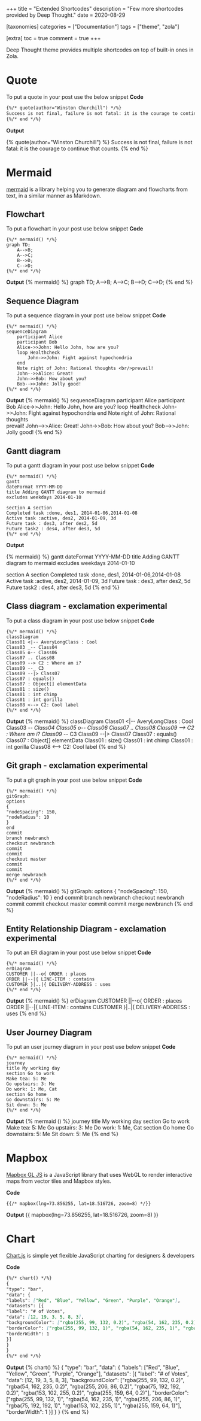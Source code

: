 +++
title = "Extended Shortcodes"
description = "Few more shortcodes provided by Deep Thought."
date = 2020-08-29

[taxonomies]
categories = ["Documentation"]
tags = ["theme", "zola"]

[extra]
toc = true
comment = true
+++

Deep Thought theme provides multiple shortcodes on top of built-in ones in Zola.

<!-- more -->

# Quote

To put a quote in your post use the below snippet
**Code**

```markdown
{%/* quote(author="Winston Churchill") */%}
Success is not final, failure is not fatal: it is the courage to continue that counts.
{%/* end */%}
```

**Output**

{% quote(author="Winston Churchill") %}
Success is not final, failure is not fatal: it is the courage to continue that counts.
{% end %}

# Mermaid

[mermaid](https://mermaidjs.github.io/) is a library helping you to generate diagram and flowcharts from text, in a similar manner as Markdown.

## Flowchart

To put a flowchart in your post use below snippet
**Code**

```
{%/* mermaid() */%}
graph TD;
    A-->B;
    A-->C;
    B-->D;
    C-->D;
{%/* end */%}
```

**Output**
{% mermaid() %}
graph TD;
A-->B;
A-->C;
B-->D;
C-->D;
{% end %}

## Sequence Diagram

To put a sequence diagram in your post use below snippet
**Code**

```
{%/* mermaid() */%}
sequenceDiagram
    participant Alice
    participant Bob
    Alice->>John: Hello John, how are you?
    loop Healthcheck
        John->>John: Fight against hypochondria
    end
    Note right of John: Rational thoughts <br/>prevail!
    John-->>Alice: Great!
    John->>Bob: How about you?
    Bob-->>John: Jolly good!
{%/* end */%}
```

**Output**
{% mermaid() %}
sequenceDiagram
participant Alice
participant Bob
Alice->>John: Hello John, how are you?
loop Healthcheck
John->>John: Fight against hypochondria
end
Note right of John: Rational thoughts <br/>prevail!
John-->>Alice: Great!
John->>Bob: How about you?
Bob-->>John: Jolly good!
{% end %}

## Gantt diagram

To put a gantt diagram in your post use below snippet
**Code**

```
{%/* mermaid() */%}
gantt
dateFormat YYYY-MM-DD
title Adding GANTT diagram to mermaid
excludes weekdays 2014-01-10

section A section
Completed task :done, des1, 2014-01-06,2014-01-08
Active task :active, des2, 2014-01-09, 3d
Future task : des3, after des2, 5d
Future task2 : des4, after des3, 5d
{%/* end */%}
```

**Output**

{% mermaid() %}
gantt
dateFormat YYYY-MM-DD
title Adding GANTT diagram to mermaid
excludes weekdays 2014-01-10

section A section
Completed task :done, des1, 2014-01-06,2014-01-08
Active task :active, des2, 2014-01-09, 3d
Future task : des3, after des2, 5d
Future task2 : des4, after des3, 5d
{% end %}

## Class diagram - exclamation experimental
To put a class diagram in your post use below snippet
**Code**

```
{%/* mermaid() */%}
classDiagram
Class01 <|-- AveryLongClass : Cool
Class03 _-- Class04
Class05 o-- Class06
Class07 .. Class08
Class09 --> C2 : Where am i?
Class09 --_ C3
Class09 --|> Class07
Class07 : equals()
Class07 : Object[] elementData
Class01 : size()
Class01 : int chimp
Class01 : int gorilla
Class08 <--> C2: Cool label
{%/* end */%}
```

**Output**
{% mermaid() %}
classDiagram
Class01 <|-- AveryLongClass : Cool
Class03 _-- Class04
Class05 o-- Class06
Class07 .. Class08
Class09 --> C2 : Where am i?
Class09 --_ C3
Class09 --|> Class07
Class07 : equals()
Class07 : Object[] elementData
Class01 : size()
Class01 : int chimp
Class01 : int gorilla
Class08 <--> C2: Cool label
{% end %}

## Git graph - exclamation experimental
To put a git graph in your post use below snippet
**Code**

```
{%/* mermaid() */%}
gitGraph:
options
{
"nodeSpacing": 150,
"nodeRadius": 10
}
end
commit
branch newbranch
checkout newbranch
commit
commit
checkout master
commit
commit
merge newbranch
{%/* end */%}
```

**Output**
{% mermaid() %}
gitGraph:
options
{
"nodeSpacing": 150,
"nodeRadius": 10
}
end
commit
branch newbranch
checkout newbranch
commit
commit
checkout master
commit
commit
merge newbranch
{% end %}

## Entity Relationship Diagram - exclamation experimental
To put an ER diagram in your post use below snippet
**Code**

```
{%/* mermaid() */%}
erDiagram
CUSTOMER ||--o{ ORDER : places
ORDER ||--|{ LINE-ITEM : contains
CUSTOMER }|..|{ DELIVERY-ADDRESS : uses
{%/* end */%}
```

**Output**
{% mermaid() %}
erDiagram
CUSTOMER ||--o{ ORDER : places
ORDER ||--|{ LINE-ITEM : contains
CUSTOMER }|..|{ DELIVERY-ADDRESS : uses
{% end %}

## User Journey Diagram
To put an user journey diagram in your post use below snippet
**Code**

```
{%/* mermaid() */%}
journey
title My working day
section Go to work
Make tea: 5: Me
Go upstairs: 3: Me
Do work: 1: Me, Cat
section Go home
Go downstairs: 5: Me
Sit down: 5: Me
{%/* end */%}
```

**Output**
{% mermaid () %}
journey
title My working day
section Go to work
Make tea: 5: Me
Go upstairs: 3: Me
Do work: 1: Me, Cat
section Go home
Go downstairs: 5: Me
Sit down: 5: Me
{% end %}

# Mapbox

[Mapbox GL JS](https://docs.mapbox.com/mapbox-gl-js) is a JavaScript library that uses WebGL to render interactive maps from vector tiles and Mapbox styles.

**Code**
```
{{/* mapbox(lng=73.856255, lat=18.516726, zoom=8) */}}
```
**Output**
{{ mapbox(lng=73.856255, lat=18.516726, zoom=8) }}

# Chart

[Chart.js](https://www.chartjs.org/) is simple yet flexible JavaScript charting for designers & developers

**Code**
```markdown
{%/* chart() */%}
{
"type": "bar",
"data": {
"labels": ["Red", "Blue", "Yellow", "Green", "Purple", "Orange"],
"datasets": [{
"label": "# of Votes",
"data": [12, 19, 3, 5, 8, 3],
"backgroundColor": ["rgba(255, 99, 132, 0.2)", "rgba(54, 162, 235, 0.2)", "rgba(255, 206, 86, 0.2)", "rgba(75, 192, 192, 0.2)", "rgba(153, 102, 255, 0.2)", "rgba(255, 159, 64, 0.2)"],
"borderColor": ["rgba(255, 99, 132, 1)", "rgba(54, 162, 235, 1)", "rgba(255, 206, 86, 1)", "rgba(75, 192, 192, 1)", "rgba(153, 102, 255, 1)", "rgba(255, 159, 64, 1)"],
"borderWidth": 1
}]
}
}
{%/* end */%}
```

**Output**
{% chart() %}
{
"type": "bar",
"data": {
"labels": ["Red", "Blue", "Yellow", "Green", "Purple", "Orange"],
"datasets": [{
"label": "# of Votes",
"data": [12, 19, 3, 5, 8, 3],
"backgroundColor": ["rgba(255, 99, 132, 0.2)", "rgba(54, 162, 235, 0.2)", "rgba(255, 206, 86, 0.2)", "rgba(75, 192, 192, 0.2)", "rgba(153, 102, 255, 0.2)", "rgba(255, 159, 64, 0.2)"],
"borderColor": ["rgba(255, 99, 132, 1)", "rgba(54, 162, 235, 1)", "rgba(255, 206, 86, 1)", "rgba(75, 192, 192, 1)", "rgba(153, 102, 255, 1)", "rgba(255, 159, 64, 1)"],
"borderWidth": 1
}]
}
}
{% end %}
